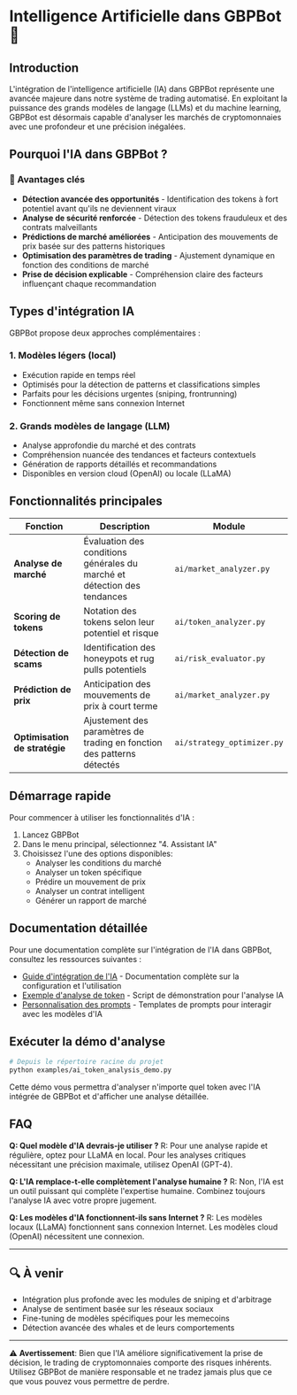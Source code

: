 # Intelligence Artificielle dans GBPBot 🤖

## Introduction

L'intégration de l'intelligence artificielle (IA) dans GBPBot représente une avancée majeure dans notre système de trading automatisé. En exploitant la puissance des grands modèles de langage (LLMs) et du machine learning, GBPBot est désormais capable d'analyser les marchés de cryptomonnaies avec une profondeur et une précision inégalées.

## Pourquoi l'IA dans GBPBot ?

### 🚀 Avantages clés

- **Détection avancée des opportunités** - Identification des tokens à fort potentiel avant qu'ils ne deviennent viraux
- **Analyse de sécurité renforcée** - Détection des tokens frauduleux et des contrats malveillants
- **Prédictions de marché améliorées** - Anticipation des mouvements de prix basée sur des patterns historiques
- **Optimisation des paramètres de trading** - Ajustement dynamique en fonction des conditions de marché
- **Prise de décision explicable** - Compréhension claire des facteurs influençant chaque recommandation

## Types d'intégration IA

GBPBot propose deux approches complémentaires :

### 1. Modèles légers (local)

- Exécution rapide en temps réel
- Optimisés pour la détection de patterns et classifications simples
- Parfaits pour les décisions urgentes (sniping, frontrunning)
- Fonctionnent même sans connexion Internet

### 2. Grands modèles de langage (LLM)

- Analyse approfondie du marché et des contrats
- Compréhension nuancée des tendances et facteurs contextuels
- Génération de rapports détaillés et recommandations
- Disponibles en version cloud (OpenAI) ou locale (LLaMA)

## Fonctionnalités principales

| Fonction | Description | Module |
|----------|-------------|--------|
| **Analyse de marché** | Évaluation des conditions générales du marché et détection des tendances | `ai/market_analyzer.py` |
| **Scoring de tokens** | Notation des tokens selon leur potentiel et risque | `ai/token_analyzer.py` |
| **Détection de scams** | Identification des honeypots et rug pulls potentiels | `ai/risk_evaluator.py` |
| **Prédiction de prix** | Anticipation des mouvements de prix à court terme | `ai/market_analyzer.py` |
| **Optimisation de stratégie** | Ajustement des paramètres de trading en fonction des patterns détectés | `ai/strategy_optimizer.py` |

## Démarrage rapide

Pour commencer à utiliser les fonctionnalités d'IA :

1. Lancez GBPBot
2. Dans le menu principal, sélectionnez "4. Assistant IA"
3. Choisissez l'une des options disponibles:
   - Analyser les conditions du marché
   - Analyser un token spécifique
   - Prédire un mouvement de prix
   - Analyser un contrat intelligent
   - Générer un rapport de marché

## Documentation détaillée

Pour une documentation complète sur l'intégration de l'IA dans GBPBot, consultez les ressources suivantes :

- [Guide d'intégration de l'IA](AI_INTEGRATION.md) - Documentation complète sur la configuration et l'utilisation
- [Exemple d'analyse de token](../examples/ai_token_analysis_demo.py) - Script de démonstration pour l'analyse IA
- [Personnalisation des prompts](../gbpbot/ai/prompts/) - Templates de prompts pour interagir avec les modèles d'IA

## Exécuter la démo d'analyse

```bash
# Depuis le répertoire racine du projet
python examples/ai_token_analysis_demo.py
```

Cette démo vous permettra d'analyser n'importe quel token avec l'IA intégrée de GBPBot et d'afficher une analyse détaillée.

## FAQ

**Q: Quel modèle d'IA devrais-je utiliser ?**
R: Pour une analyse rapide et régulière, optez pour LLaMA en local. Pour les analyses critiques nécessitant une précision maximale, utilisez OpenAI (GPT-4).

**Q: L'IA remplace-t-elle complètement l'analyse humaine ?**
R: Non, l'IA est un outil puissant qui complète l'expertise humaine. Combinez toujours l'analyse IA avec votre propre jugement.

**Q: Les modèles d'IA fonctionnent-ils sans Internet ?**
R: Les modèles locaux (LLaMA) fonctionnent sans connexion Internet. Les modèles cloud (OpenAI) nécessitent une connexion.

---

## 🔍 À venir

- Intégration plus profonde avec les modules de sniping et d'arbitrage
- Analyse de sentiment basée sur les réseaux sociaux
- Fine-tuning de modèles spécifiques pour les memecoins
- Détection avancée des whales et de leurs comportements

---

⚠️ **Avertissement**: Bien que l'IA améliore significativement la prise de décision, le trading de cryptomonnaies comporte des risques inhérents. Utilisez GBPBot de manière responsable et ne tradez jamais plus que ce que vous pouvez vous permettre de perdre. 